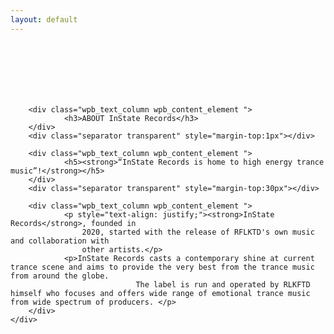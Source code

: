 ```yaml
---
layout: default
---
```

<div class="vc_row wpb_row section vc_row-fluid grid_section" style=" padding-top:19px; text-align:left;">
    <div class=" section_inner clearfix">
    </div>
</div>
<div class="vc_row wpb_row section vc_row-fluid grid_section" style=" padding-top:63px; text-align:left;">
    <div class=" section_inner clearfix">
        <div class="separator  transparent" style="margin-top:18px"></div>

        <div class="wpb_text_column wpb_content_element ">
                <h3>ABOUT InState Records</h3>
        </div>
        <div class="separator transparent" style="margin-top:1px"></div>

        <div class="wpb_text_column wpb_content_element ">
                <h5><strong>“InState Records is home to high energy trance music”!</strong></h5>
        </div>
        <div class="separator transparent" style="margin-top:30px"></div>

        <div class="wpb_text_column wpb_content_element ">
                <p style="text-align: justify;"><strong>InState Records</strong>, founded in
                    2020, started with the release of RFLKTD's own music and collaboration with
                    other artists.</p>
                <p>InState Records casts a contemporary shine at current trance scene and aims to provide the very best from the trance music from around the globe. 
								The label is run and operated by RLKFTD himself who focuses and offers wide range of emotional trance music from wide spectrum of producers. </p>
        </div>
    </div>
</div>
<div class="separator  transparent   " style="margin-top:30px"></div>

